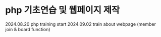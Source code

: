 # php 기초연습 및 웹페이지 제작

2024.08.20 php training start
2024.09.02 train about webpage (member join & board function)

